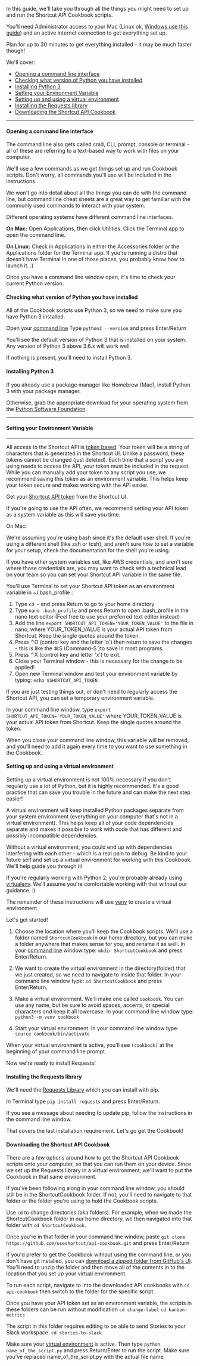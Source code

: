 In this guide, we'll take you through all the things you might need to set up and run the Shortcut API Cookbook scripts.

You'll need Administrator access to your Mac (Linux ok, [Windows use this guide](link)) and an active internet connection to get everything set up.

Plan for up to 30 minutes to get everything installed - it may be much faster though!

We'll cover:
- [Opening a command line interface](#opening-a-command-line-interface)
- [Checking what version of Python you have installed](#checking-what-version-of-python-you-have-installed)
- [Installing Python 3](#installing-python-3)
- [Setting your Environment Variable](#setting-your-environment-variable)
- [Setting up and using a virtual environment](#setting-up-and-using-a-virtual-environment)
- [Installing the Requests library](#installing-the-requests-library)
- [Downloading the Shortcut API Cookbook](#downloading-the-shortcut-api-cookbook)

***

#### Opening a command line interface

The command line also gets called cmd, CLI, prompt, console or terminal - all of these are referring to a text-based way to work with files on your computer.

We'll use a few commands as we get things set up and run Cookbook scripts. Don't worry, all commands you'll use will be included in the instructions.

We won't go into detail about all the things you can do with the command line, but command line cheat sheets are a great way to get familiar with the commonly used commands to interact with your system.

Different operating systems have different command line interfaces.

**On Mac:**
Open Applications, then click Utilities. Click the Terminal app to open the command line.

**On Linux:**
Check in Applications in either the Accessories folder or the Applications folder for the Terminal app.
If you're running a distro that doesn't have Terminal in one of those places, you probably know how to launch it. :)

Once you have a command line window open, it's time to check your current Python version.

#### Checking what version of Python you have installed

All of the Cookbook scripts use Python 3, so we need to make sure you have Python 3 installed.

Open your [command line](#opening-a-command-line-interface)
Type `python3 --version` and press Enter/Return

You'll see the default version of Python 3 that is installed on your system. Any version of Python 3 above 3.6.x will work well.

If nothing is present, you'll need to install Python 3.

#### Installing Python 3

If you already use a package manager like Homebrew (Mac), install Python 3 with your package manager.

Otherwise, grab the appropriate download for your operating system from the [Python Software Foundation](https://www.python.org/downloads/).


***
#### Setting your Environment Variable
***

All access to the Shortcut API is [token based](https://github.com/useshortcut/api-cookbook/blob/master/Authentication.md). Your token will be a string of characters that is generated in the Shortcut UI. Unlike a password, these tokens cannot be changed (just deleted). Each time that a script you are using needs to access the API, your token must be included in the request.
While you can manually add your token to any script you use, we recommend saving this token as an environment variable. This helps keep your token secure and makes working with the API easier.

Get your [Shortcut API token](https://app.shortcut.com/settings/account/api-tokens) from the Shortcut UI.

If you're going to use the API often, we recommend setting your API token as a system variable as this will save you time.

On Mac:

We're assuming you're using bash since it's the default user shell. If you're using a different shell (like zsh or tcsh), and aren't sure how to set a variable for your setup, check the documentation for the shell you're using.

If you have other system variables set, like AWS credentials, and aren't sure where those credentials are, you may want to check with a technical lead on your team so you can set your Shortcut API variable in the same file.

You'll use Terminal to set your Shortcut API token as an environment variable in ~/.bash_profile :

1. Type `cd ~` and press Return to go to your home directory
2. Type `nano .bash_profile` and press Return to open .bash_profile in the nano text editor (Feel free to use your preferred text editor instead)
3. Add the line `export SHORTCUT_API_TOKEN='YOUR_TOKEN_VALUE'` to the file in nano, where YOUR_TOKEN_VALUE is your actual API token from Shortcut. Keep the single quotes around the token.
4. Press ⌃O (control key and the letter 'o') then return to save the changes - this is like the ⌘S (Command-S )to save in most programs.
5. Press ⌃X (control key and letter 'x') to exit.
6. Close your Terminal window - this is necessary for the change to be applied!
7. Open new Terminal window and test your environment variable by typing:
`echo $SHORTCUT_API_TOKEN`

If you are just testing things out, or don't need to regularly access the Shortcut API, you can set a temporary environment variable.

In your command line window, type `export SHORTCUT_API_TOKEN='YOUR_TOKEN_VALUE'` where YOUR_TOKEN_VALUE is your actual API token from Shortcut. Keep the single quotes around the token.

When you close your command line window, this variable will be removed, and you'll need to add it again every time to you want to use something in the Cookbook.


#### Setting up and using a virtual environment

Setting up a virtual environment is not 100% necessary if you don't regularly use a lot of Python, but it is highly recommended. It's a good practice that can save you trouble in the future and can make the next step easier!

A virtual environment will keep installed Python packages separate from your system environment (everything on your computer that's not in a virtual environment). This helps keep all of your code dependencies separate and makes it possible to work with code that has different and possibly incompatible dependencies.

Without a virtual environment, you could end up with dependencies interfering with each other - which is a real pain to debug. Be kind to your future self and set up a virtual environment for working with this Cookbook. We'll help guide you through it!

If you're regularly working with Python 2, you're probably already using [virtualenv](hhttps://virtualenv.pypa.io/en/latest/). We'll assume you're comfortable working with that without our guidance. :)

The remainder of these instructions will use [venv](https://docs.python.org/3/library/venv.html) to create a virtual environment.

Let's get started!

1. Choose the location where you'll keep the Cookbook scripts. We'll use a folder named `ShortcutCookbook` in our home directory, but you can make a folder anywhere that makes sense for you, and rename it as well.
In your [command line](#opening-a-command-line-interface) window type:
`mkdir ShortcutCookbook`
and press Enter/Return.

2. We want to create the virtual environment in the directory(folder) that we just created, so we need to navigate to inside that folder.
In your command line window type:
`cd ShortcutCookbook`
and press Enter/Return.

3. Make a virtual environment.
We'll make one called `cookbook`. You can use any name, but be sure to avoid spaces, accents, or special characters and keep it all lowercase.
In your command line window type:
`python3 -m venv cookbook`

4. Start your virtual environment.
In your command line window type:
`source cookbook/bin/activate`

When your virtual environment is active, you'll see `(cookbook)` at the beginning of your command line prompt.

Now we're ready to install Requests!

#### Installing the Requests library

We'll need the [Requests Library](http://docs.python-requests.org/en/master/) which you can install with pip.

In Terminal type `pip install requests` and press Enter/Return.

If you see a message about needing to update pip, follow the instructions in the command line window.

That covers the last installation requirement. Let's go get the Cookbook!

#### Downloading the Shortcut API Cookbook

There are a few options around how to get the Shortcut API Cookbook scripts onto your computer, so that you can run them on your device. Since we set up the Requests library in a virtual environment, we'll want to put the Cookbook in that same environment.

If you've been following along in your command line window, you should still be in the ShortcutCookbook folder. If not, you'll need to navigate to that folder or the folder you're using to hold the Cookbook scripts.

Use `cd` to change directories (aka folders). For example, when we made the ShortcutCookbook folder in our home directory, we then navigated into that folder with `cd ShortcutCookbook`.

Once you're in that folder in your command line window, paste `git clone https://github.com/useshortcut/api-cookbook.git` and press Enter/Return

If you'd prefer to get the Cookbook without using the command line, or you don't have git installed, you can [download a zipped folder from GitHub's UI](https://help.github.com/en/articles/cloning-a-repository). You'll need to unzip the folder and then move all of the contents in to the location that you set up your virtual environment.

To run each script, navigate to into the downloaded API cookbooks with `cd api-cookbook` then switch to the folder for the specific script.

Once you have your API token set as an environment variable, the scripts in these folders can be run without modification
`cd change-label`
`cd kanban-metrics`

The script in this folder requires editing to be able to send Stories to your Slack workspace.
`cd stories-to-slack`

Make sure your [virtual environment](#setting-up-and-using-a-virtual-environment) is active. Then type `python name_of_the_script.py` and press Return/Enter to run the script. Make sure you've replaced name_of_the_script.py with the actual file name.
